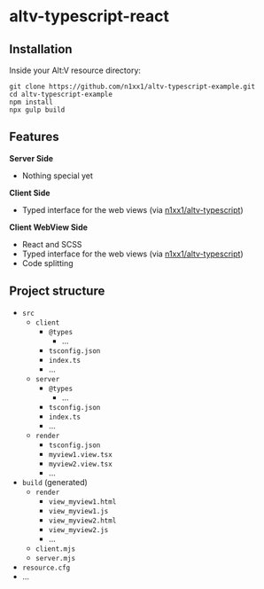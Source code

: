 # altv-typescript-react

## Installation

Inside your Alt:V resource directory:

    git clone https://github.com/n1xx1/altv-typescript-example.git
    cd altv-typescript-example
    npm install
    npx gulp build

## Features

**Server Side**

* Nothing special yet

**Client Side**

* Typed interface for the web views (via [n1xx1/altv-typescript](https://github.com/n1xx1/altv-typescript))

**Client WebView Side**

* React and SCSS
* Typed interface for the web views (via [n1xx1/altv-typescript](https://github.com/n1xx1/altv-typescript))
* Code splitting

## Project structure
* `src`
  * `client`
    * `@types`
      * ...
    * `tsconfig.json`
    * `index.ts`
    * ... 
  * `server`
    * `@types`
      * ...
    * `tsconfig.json`
    * `index.ts`
    * ... 
  * `render `
    * `tsconfig.json`
    * `myview1.view.tsx`
    * `myview2.view.tsx`
    * ...
* `build` (generated)
  * `render`
    * `view_myview1.html`
    * `view_myview1.js`
    * `view_myview2.html`
    * `view_myview2.js`
    * ...
  * `client.mjs`
  * `server.mjs`
* `resource.cfg`
* ...
